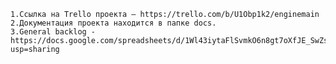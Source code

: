     1.Ссылка на Trello проекта — https://trello.com/b/U1Obp1k2/enginemain
    2.Документация проекта находится в папке docs.
    3.General backlog - https://docs.google.com/spreadsheets/d/1Wl43iytaFlSvmkO6n8gt7oXfJE_SwZsU9wyusV1kVtE/edit?usp=sharing
